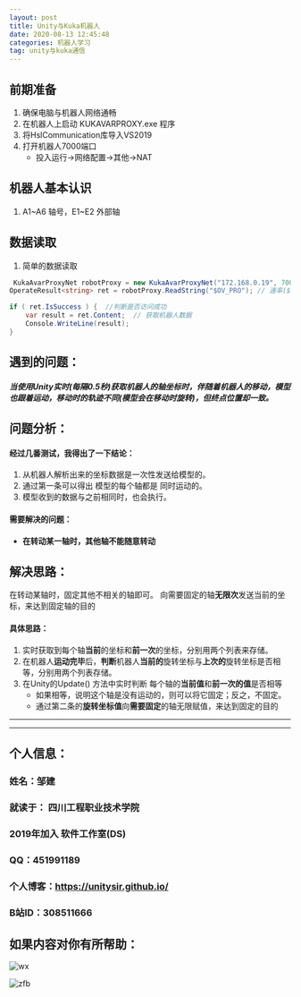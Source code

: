 ```yaml
---
layout: post
title: Unity与Kuka机器人
date: 2020-08-13 12:45:48
categories: 机器人学习
tag: unity与kuka通信
---
```


## 前期准备

1. 确保电脑与机器人网络通畅
2. 在机器人上启动 KUKAVARPROXY.exe 程序
3. 将HslCommunication库导入VS2019
4. 打开机器人7000端口
   * 投入运行->网络配置->其他->NAT

## 机器人基本认识

1. A1~A6 轴号，E1~E2 外部轴

## 数据读取

1. 简单的数据读取

```C#
 KukaAvarProxyNet robotProxy = new KukaAvarProxyNet("172.168.0.19", 7000);// 连接机器人
OperateResult<string> ret = robotProxy.ReadString("$OV_PRO"); // 速率($OV_PRO)

if ( ret.IsSuccess ) {  //判断是否访问成功
    var result = ret.Content;  // 获取机器人数据
    Console.WriteLine(result);
}
```

## 遇到的问题：
##### 当使用Unity实时(每隔0.5秒)获取机器人的轴坐标时，伴随着机器人的移动，模型也跟着运动，移动时的轨迹不同(模型会在移动时旋转)，但终点位置却一致。

## 问题分析：
#### 经过几番测试，我得出了一下结论：
1. 从机器人解析出来的坐标数据是一次性发送给模型的。
2. 通过第一条可以得出 模型的每个轴都是 同时运动的。
3. 模型收到的数据与之前相同时，也会执行。

#### 需要解决的问题：
* **在转动某一轴时，其他轴不能随意转动**


## 解决思路：
在转动某轴时，固定其他不相关的轴即可。
向需要固定的轴**无限次**发送当前的坐标，来达到固定轴的目的
#### 具体思路：
1. 实时获取到每个轴**当前**的坐标和**前一次**的坐标，分别用两个列表来存储。
2. 在机器人**运动完毕**后，**判断**机器人**当前的**旋转坐标与**上次的**旋转坐标是否相等，分别用两个列表存储。
3. 在Unity的Update() 方法中实时判断 每个轴的**当前值**和**前一次的值**是否相等
    * 如果相等，说明这个轴是没有运动的，则可以将它固定；反之，不固定。
    * 通过第二条的**旋转坐标值**向**需要固定**的轴无限赋值，来达到固定的目的


---

---

## 个人信息：
### 姓名：邹建
### 就读于： 四川工程职业技术学院
### 2019年加入 软件工作室(DS)
### QQ：451991189
### 个人博客：https://unitysir.github.io/
### B站ID：308511666

## 如果内容对你有所帮助：
![wx](https://pic4.zhimg.com/v2-87fbc8ee6ab3fd92f423d414d039b627_b.jpeg)

![zfb](https://pic2.zhimg.com/v2-b8ab4acf7899b2ced11287cdbd8279b5_b.jpeg)